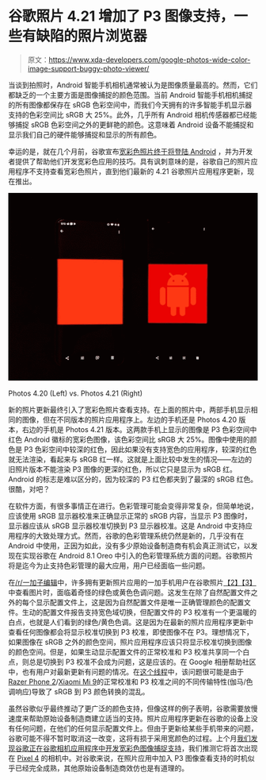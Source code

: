 # 谷歌照片 4.21 增加了 P3 图像支持，一些有缺陷的照片浏览器

> 原文：<https://www.xda-developers.com/google-photos-wide-color-image-support-buggy-photo-viewer/>

当谈到拍照时，Android 智能手机相机通常被认为是图像质量最高的。然而，它们都缺乏的一个主要方面是图像捕捉的颜色范围。当前 Android 智能手机相机捕捉的所有图像都保存在 sRGB 色彩空间中，而我们今天拥有的许多智能手机显示器支持的色彩空间比 sRGB 大 25%。此外，几乎所有 Android 相机传感器都已经能够捕捉 sRGB 色彩空间之外的更鲜艳的颜色。这意味着 Android 设备不能捕捉和显示我们自己的硬件能够捕捉和显示的所有颜色。

幸运的是，就在几个月前，谷歌宣布[宽彩色照片终于将登陆 Android](https://android-developers.googleblog.com/2019/05/wide-color-photos-are-coming-to-android.html) ，并为开发者提供了帮助他们开发宽彩色应用的技巧。具有讽刺意味的是，谷歌自己的照片应用程序不支持查看宽彩色照片，直到他们最新的 4.21 谷歌照片应用程序更新，现在推出。

 <picture>![Google Photos P3 image support](img/5df239991553ee3d9551b0d604670d5f.png)</picture> 

Photos 4.20 (Left) vs. Photos 4.21 (Right)

新的照片更新最终引入了宽彩色照片查看支持。在上面的照片中，两部手机显示相同的图像，但在不同版本的照片应用程序上。左边的手机还是 Photos 4.20 版本，右边的手机是 Photos 4.21 版本。这两款手机上显示的图像是 P3 色彩空间中红色 Android 徽标的宽彩色图像，该色彩空间比 sRGB 大 25%。图像中使用的颜色是 P3 色彩空间中较深的红色，因此如果没有支持宽色的应用程序，较深的红色就无法渲染，看起来与 sRGB 红一样。这就是上面比较中发生的情况——左边的旧照片版本不能渲染 P3 图像的更深的红色，所以它只是显示为 sRGB 红。Android 的标志是难以区分的，因为较深的 P3 红色都夹到了最深的 sRGB 红色。很酷，对吧？

在软件方面，有很多事情正在进行。色彩管理可能会变得非常复杂，但简单地说，应该使用 sRGB 显示器校准来正确显示正常的 sRGB 内容，当显示 P3 图像时，显示器应该从 sRGB 显示器校准切换到 P3 显示器校准。这是 Android 中支持应用程序的大致处理方式。然而，谷歌的色彩管理系统仍然是新的，几乎没有在 Android 中使用，正因为如此，没有多少原始设备制造商有机会真正测试它，以发现在实现谷歌在 Android 8.1 Oreo 中引入的色彩管理系统方面的问题。谷歌照片将是迄今为止支持色彩管理的最大应用，用户已经面临一些问题。

在[/r/一加子编辑](https://www.reddit.com/r/oneplus/)中，许多拥有更新照片应用的一加手机用户在谷歌照片[【2】](https://www.reddit.com/r/oneplus/comments/cjjt0j/weird_green_tintbug_in_google_photos/)[【3】](https://www.reddit.com/r/oneplus/comments/ciuzfa/google_photos_applying_a_tint_to_my_photos/)中查看图片时，面临着奇怪的绿色或黄色色调问题。这发生在除了自然配置文件之外的每个显示配置文件上，这是因为自然配置文件是唯一正确管理颜色的配置文件。生动的配置文件报告支持宽色域切换，但配置文件的 P3 校准有一个更温暖的白点，也就是人们看到的绿色/黄色色调。这是因为在最新的照片应用程序更新中查看任何图像都会将显示校准切换到 P3 校准，即使图像不在 P3。理想情况下，如果图像在 sRGB 之外的颜色空间，照片应用程序应该只将显示校准切换到图像的颜色空间。但是，如果生动显示配置文件的正常校准和 P3 校准共享同一个白点，则总是切换到 P3 校准不会成为问题，这是应该的。在 Google 相册帮助社区中，也有用户对最新更新有问题的情况。在[这个线程](https://support.google.com/photos/thread/10547723?hl=en)中，该问题很可能是由于[Razer Phone 2](https://www.xda-developers.com/razer-phone-2-review-testing-the-battery-life-and-performance-of-the-gaming-powerhouse/)/[Xiaomi Mi 9](https://www.xda-developers.com/xiaomi-mi-9-review/)的正常校准和 P3 校准之间的不同传输特性(伽马/色调响应)导致了 sRGB 到 P3 颜色转换的混乱。

虽然谷歌似乎最终推动了更广泛的颜色支持，但像这样的例子表明，谷歌需要放慢速度来帮助原始设备制造商建立适当的支持。照片应用程序更新在谷歌的设备上没有任何问题，在他们的任何显示配置文件上。但由于更新给某些手机带来的问题，谷歌可能不得不暂时取消这一改变，这将有损于采用宽颜色的过程。上个月[我们发现谷歌正在谷歌相机应用程序中开发宽彩色图像捕捉支持](https://www.xda-developers.com/google-camera-coming-with-wide-color-capture-support-possibly-with-google-pixel-4/)，我们推测它将首次出现在 [Pixel 4](https://www.xda-developers.com/google-pixel-4-leaks-rumors/) 的相机中。对谷歌来说，在照片应用中加入 P3 图像查看支持的时机似乎已经完全成熟，其他原始设备制造商效仿也是有道理的。